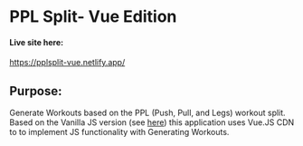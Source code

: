 # PPL Split- Vue Edition
#### Live site here:   
https://pplsplit-vue.netlify.app/  

## Purpose:
Generate Workouts based on the PPL (Push, Pull, and Legs) workout split. Based on the Vanilla JS version (see [here](https://github.com/nwebb123/workout-app-vanilla/blob/main/README.md#ppl-workout-generator)) this application uses Vue.JS CDN to to implement JS functionality with Generating Workouts.
